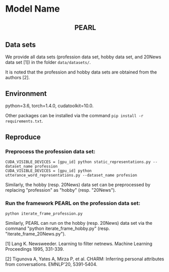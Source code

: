 # Model Name
<h2 align="center">PEARL</h2>

## Data sets
We provide all data sets (profession data set, hobby data set, and 20News data set [1]) in the folder `data/datasets/`.

It is noted that the profession and hobby data sets are obtained from the authors [2].

## Environment
python=3.6, torch=1.4.0, cudatoolkit=10.0. 

Other packages can be installed via the command `pip install -r requirements.txt`.

## Reproduce
### Preprocess the profession data set:

    CUDA_VISIBLE_DEVICES = [gpu_id] python static_representations.py --dataset_name profession
    CUDA_VISIBLE_DEVICES = [gpu_id] python utterance_word_representations.py --dataset_name profesion

Similarly, the hobby (resp. 20News) data set can be preprocessed by replacing "profession" as "hobby" (resp. "20News").
### Run the framework PEARL on the profession data set:

    python iterate_frame_profession.py

Similarly, PEARL can run on the hobby (resp. 20News) data set via the command "python iterate_frame_hobby.py" (resp. "iterate_frame_20News.py").

[1] Lang K. Newsweeder. Learning to filter netnews. Machine Learning Proceedings 1995, 331-339. 

[2] Tigunova A, Yates A, Mirza P, et al. CHARM: Inferring personal attributes from conversations. EMNLP'20, 5391-5404.
